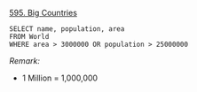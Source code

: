 [595. Big Countries](https://leetcode.com/problems/big-countries/description/)

```
SELECT name, population, area
FROM World
WHERE area > 3000000 OR population > 25000000
```

*Remark:*
- 1 Million = 1,000,000
